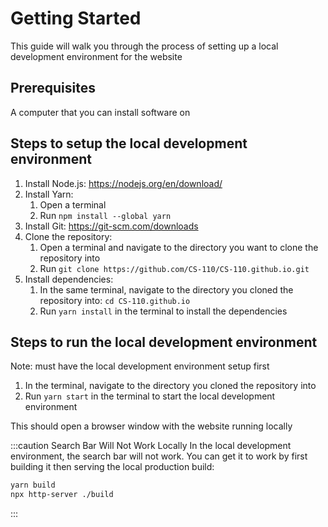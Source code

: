 # Getting Started

This guide will walk you through the process of setting up a local development environment for the website

## Prerequisites

A computer that you can install software on

## Steps to setup the local development environment
1. Install Node.js: https://nodejs.org/en/download/
2. Install Yarn:
    1. Open a terminal
    2. Run `npm install --global yarn`
3. Install Git: https://git-scm.com/downloads
4. Clone the repository:
    1. Open a terminal and navigate to the directory you want to clone the repository into
    2. Run `git clone https://github.com/CS-110/CS-110.github.io.git`
5. Install dependencies:
    1. In the same terminal, navigate to the directory you cloned the repository into: `cd CS-110.github.io`
    2. Run `yarn install` in the terminal to install the dependencies

## Steps to run the local development environment
Note: must have the local development environment setup first
1. In the terminal, navigate to the directory you cloned the repository into
2. Run `yarn start` in the terminal to start the local development environment

This should open a browser window with the website running locally

:::caution Search Bar Will Not Work Locally
In the local development environment, the search bar will not work. You can get it to work by first building it then serving the local production build:

```bash
yarn build
npx http-server ./build
```
:::